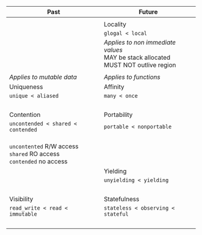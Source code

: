 | Past    | Future       |
|----------------|------------------|
|||
| | Locality   |
| | `glogal < local`|_
|| _Applies to non immediate values_ <br> MAY be stack allocated <br> MUST NOT outlive region |
|||
| _Applies to mutable data_ | _Applies to functions_ |
| Uniqueness   | Affinity   |
| `unique < aliased` <br> <br> | `many < once` <br> <br> |
|||
| Contention   | Portability|
| `uncontended < shared < contended` <br> <br> | `portable < nonportable` <br> <br> |
| `uncontented` R/W access <br> `shared` RO access <br> `contended` no access||
| |  Yielding     |
||`unyielding < yielding`<br> <br> |
|||
| Visibility | Statefulness |
|`read_write < read < immutable`<br> <br> |`stateless < observing < stateful`<br> <br> |
|||

